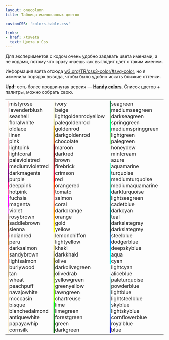 ```yaml
---
layout: onecolumn
title: Таблица именованных цветов

customCSS: 'colors-table.css'

links:
- href: /tsveta
  text: Цвета в Css
---
```


Для экспериментов с кодом очень удобно задавать цвета именами, а не кодами, потому что сразу знаешь как выглядит цвет с таким именем.

Информация взята отсюда <a href="http://www.w3.org/TR/css3-color/#svg-color">w3.org/TR/css3-color/#svg-color</a>, но я изменила порядок вывода, чтобы было удобно искать близкие оттенки.

**Upd:** есть более продвинутая версия — <b><a href="https://yoksel.github.io/handy-colors/">Handy colors</a></b>. Список цветов + палитры, можно собрать свою.

<table class="colors-table"><tbody><tr><td><div class="colors-table__item"><span class="colors-table__view" style="background: mistyrose;">&nbsp;</span><span class="colors-table__name">mistyrose</span></div><div class="colors-table__item"><span class="colors-table__view" style="background: lavenderblush;">&nbsp;</span><span class="colors-table__name">lavenderblush</span></div><div class="colors-table__item"><span class="colors-table__view" style="background: seashell;">&nbsp;</span><span class="colors-table__name">seashell</span></div><div class="colors-table__item"><span class="colors-table__view" style="background: floralwhite;">&nbsp;</span><span class="colors-table__name">floralwhite</span></div><div class="colors-table__item"><span class="colors-table__view" style="background: oldlace;">&nbsp;</span><span class="colors-table__name">oldlace</span></div><div class="colors-table__item"><span class="colors-table__view" style="background: linen;">&nbsp;</span><span class="colors-table__name">linen</span></div><div class="colors-table__item"><span class="colors-table__view" style="background: pink;">&nbsp;</span><span class="colors-table__name">pink</span></div><div class="colors-table__item"><span class="colors-table__view" style="background: lightpink;">&nbsp;</span><span class="colors-table__name">lightpink</span></div><div class="colors-table__item"><span class="colors-table__view" style="background: lightcoral;">&nbsp;</span><span class="colors-table__name">lightcoral</span></div><div class="colors-table__item"><span class="colors-table__view" style="background: palevioletred;">&nbsp;</span><span class="colors-table__name">palevioletred</span></div><div class="colors-table__item"><span class="colors-table__view" style="background: mediumvioletred;">&nbsp;</span><span class="colors-table__name">mediumvioletred</span></div><div class="colors-table__item"><span class="colors-table__view" style="background: darkmagenta;">&nbsp;</span><span class="colors-table__name">darkmagenta</span></div><div class="colors-table__item"><span class="colors-table__view" style="background: purple;">&nbsp;</span><span class="colors-table__name">purple</span></div><div class="colors-table__item"><span class="colors-table__view" style="background: deeppink;">&nbsp;</span><span class="colors-table__name">deeppink</span></div><div class="colors-table__item"><span class="colors-table__view" style="background: hotpink;">&nbsp;</span><span class="colors-table__name">hotpink</span></div><div class="colors-table__item"><span class="colors-table__view" style="background: fuchsia;">&nbsp;</span><span class="colors-table__name">fuchsia</span></div><div class="colors-table__item"><span class="colors-table__view" style="background: magenta;">&nbsp;</span><span class="colors-table__name">magenta</span></div><div class="colors-table__item"><span class="colors-table__view" style="background: violet;">&nbsp;</span><span class="colors-table__name">violet</span></div><div class="colors-table__item"><span class="colors-table__view" style="background: rosybrown;">&nbsp;</span><span class="colors-table__name">rosybrown</span></div><div class="colors-table__item"><span class="colors-table__view" style="background: saddlebrown;">&nbsp;</span><span class="colors-table__name">saddlebrown</span></div><div class="colors-table__item"><span class="colors-table__view" style="background: sienna;">&nbsp;</span><span class="colors-table__name">sienna</span></div><div class="colors-table__item"><span class="colors-table__view" style="background: indianred;">&nbsp;</span><span class="colors-table__name">indianred</span></div><div class="colors-table__item"><span class="colors-table__view" style="background: peru;">&nbsp;</span><span class="colors-table__name">peru</span></div><div class="colors-table__item"><span class="colors-table__view" style="background: darksalmon;">&nbsp;</span><span class="colors-table__name">darksalmon</span></div><div class="colors-table__item"><span class="colors-table__view" style="background: sandybrown;">&nbsp;</span><span class="colors-table__name">sandybrown</span></div><div class="colors-table__item"><span class="colors-table__view" style="background: lightsalmon;">&nbsp;</span><span class="colors-table__name">lightsalmon</span></div><div class="colors-table__item"><span class="colors-table__view" style="background: burlywood;">&nbsp;</span><span class="colors-table__name">burlywood</span></div><div class="colors-table__item"><span class="colors-table__view" style="background: tan;">&nbsp;</span><span class="colors-table__name">tan</span></div><div class="colors-table__item"><span class="colors-table__view" style="background: wheat;">&nbsp;</span><span class="colors-table__name">wheat</span></div><div class="colors-table__item"><span class="colors-table__view" style="background: peachpuff;">&nbsp;</span><span class="colors-table__name">peachpuff</span></div><div class="colors-table__item"><span class="colors-table__view" style="background: navajowhite;">&nbsp;</span><span class="colors-table__name">navajowhite</span></div><div class="colors-table__item"><span class="colors-table__view" style="background: moccasin;">&nbsp;</span><span class="colors-table__name">moccasin</span></div><div class="colors-table__item"><span class="colors-table__view" style="background: bisque;">&nbsp;</span><span class="colors-table__name">bisque</span></div><div class="colors-table__item"><span class="colors-table__view" style="background: blanchedalmond;">&nbsp;</span><span class="colors-table__name">blanchedalmond</span></div><div class="colors-table__item"><span class="colors-table__view" style="background: antiquewhite;">&nbsp;</span><span class="colors-table__name">antiquewhite</span></div><div class="colors-table__item"><span class="colors-table__view" style="background: papayawhip;">&nbsp;</span><span class="colors-table__name">papayawhip</span></div><div class="colors-table__item"><span class="colors-table__view" style="background: cornsilk;">&nbsp;</span><span class="colors-table__name">cornsilk</span></div></td><td><div class="colors-table__item"><span class="colors-table__view" style="background: ivory;">&nbsp;</span><span class="colors-table__name">ivory</span></div><div class="colors-table__item"><span class="colors-table__view" style="background: beige;">&nbsp;</span><span class="colors-table__name">beige</span></div><div class="colors-table__item"><span class="colors-table__view" style="background: lightgoldenrodyellow;">&nbsp;</span><span class="colors-table__name">lightgoldenrodyellow</span></div><div class="colors-table__item"><span class="colors-table__view" style="background: palegoldenrod;">&nbsp;</span><span class="colors-table__name">palegoldenrod</span></div><div class="colors-table__item"><span class="colors-table__view" style="background: goldenrod;">&nbsp;</span><span class="colors-table__name">goldenrod</span></div><div class="colors-table__item"><span class="colors-table__view" style="background: darkgoldenrod;">&nbsp;</span><span class="colors-table__name">darkgoldenrod</span></div><div class="colors-table__item"><span class="colors-table__view" style="background: chocolate;">&nbsp;</span><span class="colors-table__name">chocolate</span></div><div class="colors-table__item"><span class="colors-table__view" style="background: maroon;">&nbsp;</span><span class="colors-table__name">maroon</span></div><div class="colors-table__item"><span class="colors-table__view" style="background: darkred;">&nbsp;</span><span class="colors-table__name">darkred</span></div><div class="colors-table__item"><span class="colors-table__view" style="background: brown;">&nbsp;</span><span class="colors-table__name">brown</span></div><div class="colors-table__item"><span class="colors-table__view" style="background: firebrick;">&nbsp;</span><span class="colors-table__name">firebrick</span></div><div class="colors-table__item"><span class="colors-table__view" style="background: crimson;">&nbsp;</span><span class="colors-table__name">crimson</span></div><div class="colors-table__item"><span class="colors-table__view" style="background: red;">&nbsp;</span><span class="colors-table__name">red</span></div><div class="colors-table__item"><span class="colors-table__view" style="background: orangered;">&nbsp;</span><span class="colors-table__name">orangered</span></div><div class="colors-table__item"><span class="colors-table__view" style="background: tomato;">&nbsp;</span><span class="colors-table__name">tomato</span></div><div class="colors-table__item"><span class="colors-table__view" style="background: salmon;">&nbsp;</span><span class="colors-table__name">salmon</span></div><div class="colors-table__item"><span class="colors-table__view" style="background: coral;">&nbsp;</span><span class="colors-table__name">coral</span></div><div class="colors-table__item"><span class="colors-table__view" style="background: darkorange;">&nbsp;</span><span class="colors-table__name">darkorange</span></div><div class="colors-table__item"><span class="colors-table__view" style="background: orange;">&nbsp;</span><span class="colors-table__name">orange</span></div><div class="colors-table__item"><span class="colors-table__view" style="background: gold;">&nbsp;</span><span class="colors-table__name">gold</span></div><div class="colors-table__item"><span class="colors-table__view" style="background: yellow;">&nbsp;</span><span class="colors-table__name">yellow</span></div><div class="colors-table__item"><span class="colors-table__view" style="background: lemonchiffon;">&nbsp;</span><span class="colors-table__name">lemonchiffon</span></div><div class="colors-table__item"><span class="colors-table__view" style="background: lightyellow;">&nbsp;</span><span class="colors-table__name">lightyellow</span></div><div class="colors-table__item"><span class="colors-table__view" style="background: khaki;">&nbsp;</span><span class="colors-table__name">khaki</span></div><div class="colors-table__item"><span class="colors-table__view" style="background: darkkhaki;">&nbsp;</span><span class="colors-table__name">darkkhaki</span></div><div class="colors-table__item"><span class="colors-table__view" style="background: olive;">&nbsp;</span><span class="colors-table__name">olive</span></div><div class="colors-table__item"><span class="colors-table__view" style="background: darkolivegreen;">&nbsp;</span><span class="colors-table__name">darkolivegreen</span></div><div class="colors-table__item"><span class="colors-table__view" style="background: olivedrab;">&nbsp;</span><span class="colors-table__name">olivedrab</span></div><div class="colors-table__item"><span class="colors-table__view" style="background: yellowgreen;">&nbsp;</span><span class="colors-table__name">yellowgreen</span></div><div class="colors-table__item"><span class="colors-table__view" style="background: greenyellow;">&nbsp;</span><span class="colors-table__name">greenyellow</span></div><div class="colors-table__item"><span class="colors-table__view" style="background: lawngreen;">&nbsp;</span><span class="colors-table__name">lawngreen</span></div><div class="colors-table__item"><span class="colors-table__view" style="background: chartreuse;">&nbsp;</span><span class="colors-table__name">chartreuse</span></div><div class="colors-table__item"><span class="colors-table__view" style="background: lime;">&nbsp;</span><span class="colors-table__name">lime</span></div><div class="colors-table__item"><span class="colors-table__view" style="background: limegreen;">&nbsp;</span><span class="colors-table__name">limegreen</span></div><div class="colors-table__item"><span class="colors-table__view" style="background: forestgreen;">&nbsp;</span><span class="colors-table__name">forestgreen</span></div><div class="colors-table__item"><span class="colors-table__view" style="background: green;">&nbsp;</span><span class="colors-table__name">green</span></div><div class="colors-table__item"><span class="colors-table__view" style="background: darkgreen;">&nbsp;</span><span class="colors-table__name">darkgreen</span></div></td><td><div class="colors-table__item"><span class="colors-table__view" style="background: seagreen;">&nbsp;</span><span class="colors-table__name">seagreen</span></div><div class="colors-table__item"><span class="colors-table__view" style="background: mediumseagreen;">&nbsp;</span><span class="colors-table__name">mediumseagreen</span></div><div class="colors-table__item"><span class="colors-table__view" style="background: darkseagreen;">&nbsp;</span><span class="colors-table__name">darkseagreen</span></div><div class="colors-table__item"><span class="colors-table__view" style="background: springgreen;">&nbsp;</span><span class="colors-table__name">springgreen</span></div><div class="colors-table__item"><span class="colors-table__view" style="background: mediumspringgreen;">&nbsp;</span><span class="colors-table__name">mediumspringgreen</span></div><div class="colors-table__item"><span class="colors-table__view" style="background: lightgreen;">&nbsp;</span><span class="colors-table__name">lightgreen</span></div><div class="colors-table__item"><span class="colors-table__view" style="background: palegreen;">&nbsp;</span><span class="colors-table__name">palegreen</span></div><div class="colors-table__item"><span class="colors-table__view" style="background: honeydew;">&nbsp;</span><span class="colors-table__name">honeydew</span></div><div class="colors-table__item"><span class="colors-table__view" style="background: mintcream;">&nbsp;</span><span class="colors-table__name">mintcream</span></div><div class="colors-table__item"><span class="colors-table__view" style="background: azure;">&nbsp;</span><span class="colors-table__name">azure</span></div><div class="colors-table__item"><span class="colors-table__view" style="background: aquamarine;">&nbsp;</span><span class="colors-table__name">aquamarine</span></div><div class="colors-table__item"><span class="colors-table__view" style="background: turquoise;">&nbsp;</span><span class="colors-table__name">turquoise</span></div><div class="colors-table__item"><span class="colors-table__view" style="background: mediumturquoise;">&nbsp;</span><span class="colors-table__name">mediumturquoise</span></div><div class="colors-table__item"><span class="colors-table__view" style="background: mediumaquamarine;">&nbsp;</span><span class="colors-table__name">mediumaquamarine</span></div><div class="colors-table__item"><span class="colors-table__view" style="background: darkturquoise;">&nbsp;</span><span class="colors-table__name">darkturquoise</span></div><div class="colors-table__item"><span class="colors-table__view" style="background: lightseagreen;">&nbsp;</span><span class="colors-table__name">lightseagreen</span></div><div class="colors-table__item"><span class="colors-table__view" style="background: cadetblue;">&nbsp;</span><span class="colors-table__name">cadetblue</span></div><div class="colors-table__item"><span class="colors-table__view" style="background: darkcyan;">&nbsp;</span><span class="colors-table__name">darkcyan</span></div><div class="colors-table__item"><span class="colors-table__view" style="background: teal;">&nbsp;</span><span class="colors-table__name">teal</span></div><div class="colors-table__item"><span class="colors-table__view" style="background: darkslategray;">&nbsp;</span><span class="colors-table__name">darkslategray</span></div><div class="colors-table__item"><span class="colors-table__view" style="background: darkslategrey;">&nbsp;</span><span class="colors-table__name">darkslategrey</span></div><div class="colors-table__item"><span class="colors-table__view" style="background: steelblue;">&nbsp;</span><span class="colors-table__name">steelblue</span></div><div class="colors-table__item"><span class="colors-table__view" style="background: dodgerblue;">&nbsp;</span><span class="colors-table__name">dodgerblue</span></div><div class="colors-table__item"><span class="colors-table__view" style="background: deepskyblue;">&nbsp;</span><span class="colors-table__name">deepskyblue</span></div><div class="colors-table__item"><span class="colors-table__view" style="background: aqua;">&nbsp;</span><span class="colors-table__name">aqua</span></div><div class="colors-table__item"><span class="colors-table__view" style="background: cyan;">&nbsp;</span><span class="colors-table__name">cyan</span></div><div class="colors-table__item"><span class="colors-table__view" style="background: lightcyan;">&nbsp;</span><span class="colors-table__name">lightcyan</span></div><div class="colors-table__item"><span class="colors-table__view" style="background: aliceblue;">&nbsp;</span><span class="colors-table__name">aliceblue</span></div><div class="colors-table__item"><span class="colors-table__view" style="background: paleturquoise;">&nbsp;</span><span class="colors-table__name">paleturquoise</span></div><div class="colors-table__item"><span class="colors-table__view" style="background: powderblue;">&nbsp;</span><span class="colors-table__name">powderblue</span></div><div class="colors-table__item"><span class="colors-table__view" style="background: lightblue;">&nbsp;</span><span class="colors-table__name">lightblue</span></div><div class="colors-table__item"><span class="colors-table__view" style="background: lightsteelblue;">&nbsp;</span><span class="colors-table__name">lightsteelblue</span></div><div class="colors-table__item"><span class="colors-table__view" style="background: skyblue;">&nbsp;</span><span class="colors-table__name">skyblue</span></div><div class="colors-table__item"><span class="colors-table__view" style="background: lightskyblue;">&nbsp;</span><span class="colors-table__name">lightskyblue</span></div><div class="colors-table__item"><span class="colors-table__view" style="background: cornflowerblue;">&nbsp;</span><span class="colors-table__name">cornflowerblue</span></div><div class="colors-table__item"><span class="colors-table__view" style="background: royalblue;">&nbsp;</span><span class="colors-table__name">royalblue</span></div><div class="colors-table__item"><span class="colors-table__view" style="background: blue;">&nbsp;</span><span class="colors-table__name">blue</span></div></td><td valign="top"><div class="colors-table__item"><span class="colors-table__view" style="background: mediumblue;">&nbsp;</span><span class="colors-table__name">mediumblue</span></div><div class="colors-table__item"><span class="colors-table__view" style="background: darkblue;">&nbsp;</span><span class="colors-table__name">darkblue</span></div><div class="colors-table__item"><span class="colors-table__view" style="background: navy;">&nbsp;</span><span class="colors-table__name">navy</span></div><div class="colors-table__item"><span class="colors-table__view" style="background: midnightblue;">&nbsp;</span><span class="colors-table__name">midnightblue</span></div><div class="colors-table__item"><span class="colors-table__view" style="background: darkslateblue;">&nbsp;</span><span class="colors-table__name">darkslateblue</span></div><div class="colors-table__item"><span class="colors-table__view" style="background: slateblue;">&nbsp;</span><span class="colors-table__name">slateblue</span></div><div class="colors-table__item"><span class="colors-table__view" style="background: mediumslateblue;">&nbsp;</span><span class="colors-table__name">mediumslateblue</span></div><div class="colors-table__item"><span class="colors-table__view" style="background: indigo;">&nbsp;</span><span class="colors-table__name">indigo</span></div><div class="colors-table__item"><span class="colors-table__view" style="background: rebeccapurple;">&nbsp;</span><span class="colors-table__name">rebeccapurple</span></div><div class="colors-table__item"><span class="colors-table__view" style="background: mediumpurple;">&nbsp;</span><span class="colors-table__name">mediumpurple</span></div><div class="colors-table__item"><span class="colors-table__view" style="background: blueviolet;">&nbsp;</span><span class="colors-table__name">blueviolet</span></div><div class="colors-table__item"><span class="colors-table__view" style="background: darkviolet;">&nbsp;</span><span class="colors-table__name">darkviolet</span></div><div class="colors-table__item"><span class="colors-table__view" style="background: darkorchid;">&nbsp;</span><span class="colors-table__name">darkorchid</span></div><div class="colors-table__item"><span class="colors-table__view" style="background: mediumorchid;">&nbsp;</span><span class="colors-table__name">mediumorchid</span></div><div class="colors-table__item"><span class="colors-table__view" style="background: orchid;">&nbsp;</span><span class="colors-table__name">orchid</span></div><div class="colors-table__item"><span class="colors-table__view" style="background: plum;">&nbsp;</span><span class="colors-table__name">plum</span></div><div class="colors-table__item"><span class="colors-table__view" style="background: thistle;">&nbsp;</span><span class="colors-table__name">thistle</span></div><div class="colors-table__item"><span class="colors-table__view" style="background: lavender;">&nbsp;</span><span class="colors-table__name">lavender</span></div><div class="colors-table__item"><span class="colors-table__view" style="background: ghostwhite;">&nbsp;</span><span class="colors-table__name">ghostwhite</span></div><div class="colors-table__item"><span class="colors-table__view" style="background: white;">&nbsp;</span><span class="colors-table__name">white</span></div><div class="colors-table__item"><span class="colors-table__view" style="background: snow;">&nbsp;</span><span class="colors-table__name">snow</span></div><div class="colors-table__item"><span class="colors-table__view" style="background: whitesmoke;">&nbsp;</span><span class="colors-table__name">whitesmoke</span></div><div class="colors-table__item"><span class="colors-table__view" style="background: gainsboro;">&nbsp;</span><span class="colors-table__name">gainsboro</span></div><div class="colors-table__item"><span class="colors-table__view" style="background: lightgray;">&nbsp;</span><span class="colors-table__name">lightgray</span></div><div class="colors-table__item"><span class="colors-table__view" style="background: lightgrey;">&nbsp;</span><span class="colors-table__name">lightgrey</span></div><div class="colors-table__item"><span class="colors-table__view" style="background: silver;">&nbsp;</span><span class="colors-table__name">silver</span></div><div class="colors-table__item"><span class="colors-table__view" style="background: darkgray;">&nbsp;</span><span class="colors-table__name">darkgray</span></div><div class="colors-table__item"><span class="colors-table__view" style="background: darkgrey;">&nbsp;</span><span class="colors-table__name">darkgrey</span></div><div class="colors-table__item"><span class="colors-table__view" style="background: lightslategrey;">&nbsp;</span><span class="colors-table__name">lightslategrey</span></div><div class="colors-table__item"><span class="colors-table__view" style="background: lightslategray;">&nbsp;</span><span class="colors-table__name">lightslategray</span></div><div class="colors-table__item"><span class="colors-table__view" style="background: slategrey;">&nbsp;</span><span class="colors-table__name">slategrey</span></div><div class="colors-table__item"><span class="colors-table__view" style="background: slategray;">&nbsp;</span><span class="colors-table__name">slategray</span></div><div class="colors-table__item"><span class="colors-table__view" style="background: gray;">&nbsp;</span><span class="colors-table__name">gray</span></div><div class="colors-table__item"><span class="colors-table__view" style="background: grey;">&nbsp;</span><span class="colors-table__name">grey</span></div><div class="colors-table__item"><span class="colors-table__view" style="background: dimgray;">&nbsp;</span><span class="colors-table__name">dimgray</span></div><div class="colors-table__item"><span class="colors-table__view" style="background: dimgrey;">&nbsp;</span><span class="colors-table__name">dimgrey</span></div><div class="colors-table__item"><span class="colors-table__view" style="background: black;">&nbsp;</span><span class="colors-table__name">black</span></div></td></tr></tbody></table>
